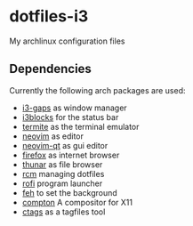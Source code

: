 # dotfiles-i3

My archlinux configuration files

## Dependencies
Currently the following arch packages are used:
- [i3-gaps](https://github.com/Airblader/i3) as window manager
- [i3blocks](https://aur.archlinux.org/packages/i3blocks) for the status bar
- [termite](https://github.com/thestinger/termite) as the terminal emulator
- [neovim](https://github.com/neovim/neovim) as editor
- [neovim-qt](https://github.com/equalsraf/neovim-qt) as gui editor
- [firefox](https://www.mozilla.org/pl/firefox/) as internet browser
- [thunar](https://wiki.archlinux.org/index.php/Thunar) as file browser
- [rcm](https://github.com/thoughtbot/rcm) managing dotfiles
- [rofi](https://github.com/davatorium/rofi) program launcher
- [feh](https://github.com/derf/feh) to set the background
- [compton](https://github.com/chjj/compton) A compositor for X11
- [ctags](https://ctags.io/) as a tagfiles tool
